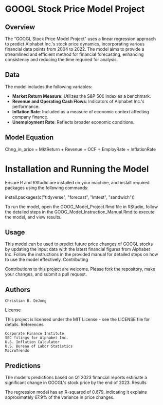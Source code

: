 # GOOGL Stock Price Model Project

## Overview
The "GOOGL Stock Price Model Project" uses a linear regression approach to predict Alphabet Inc.'s stock price dynamics, incorporating various financial data points from 2004 to 2022. The model aims to provide a streamlined and efficient method for financial forecasting, enhancing consistency and reducing the time required for analysis.

## Data
The model includes the following variables:
- **Market Return Measure**: Utilizes the S&P 500 index as a benchmark.
- **Revenue and Operating Cash Flows**: Indicators of Alphabet Inc.'s performance.
- **Inflation Rate**: Included as a measure of economic context affecting company finance.
- **Unemployment Rate**: Reflects broader economic conditions.

## Model Equation
Chng_in_price = MktReturn + Revenue + OCF + EmployRate + InflationRate

# Installation and Running the Model

Ensure R and RStudio are installed on your machine, and install required packages using the following commands:

install.packages(c("tidyverse", "forecast", "lmtest", "sandwich"))

To run the model, open the GOOG_Model_Project.Rmd file in RStudio, follow the detailed steps in the GOOG_Model_Instruction_Manual.Rmd to execute the model, and view results.

## Usage

This model can be used to predict future price changes of GOOGL stocks by updating the input data with the latest financial figures from Alphabet Inc. Follow the instructions in the provided manual for detailed steps on how to use the model effectively.
Contributing

Contributions to this project are welcome. Please fork the repository, make your changes, and submit a pull request.

## Authors

    Christian B. DeJong

License

This project is licensed under the MIT License - see the LICENSE file for details.
References

    Corporate Finance Institute
    SEC filings for Alphabet Inc.
    U.S. Inflation Calculator
    U.S. Bureau of Labor Statistics
    MacroTrends

## Predictions

The model's predictions based on Q1 2023 financial reports estimate a significant change in GOOGL's stock price by the end of 2023.
Results

The regression model has an R-squared of 0.679, indicating it explains approximately 67.9% of the variance in price changes.
